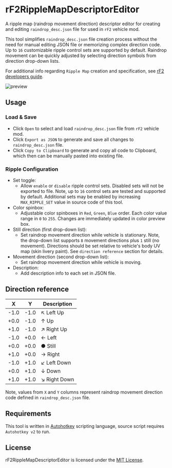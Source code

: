 # rF2RippleMapDescriptorEditor

A ripple map (raindrop movement direction) descriptor editor for creating and editing `raindrop_desc.json` file for used in `rF2` vehicle mod.

This tool simplifies `raindrop_desc.json` file creation process without the need for manual editing JSON file or memorizing complex direction code. Up to `16` customizable ripple control sets are supported by default. Raindrop movement can be quickly adjusted by selecting direction symbols from direction drop-down lists.

For additional info regarding `Ripple Map` creation and specification, see [rF2 developers guide](https://docs.studio-397.com/developers-guide/car-development/car-art/rain-effects-and-windscreen-shaders-for-cars).

![preview](https://github.com/user-attachments/assets/8ddc8446-1bda-43c5-b449-6dea979b5a63)


## Usage

### Load & Save
- Click `Open` to select and load `raindrop_desc.json` file from `rF2` vehicle mod.
- Click `Export as JSON` to generate and save all changes to `raindrop_desc.json` file.
- Click `Copy to Clipboard` to generate and copy all code to Clipboard, which then can be manually pasted into existing file.

### Ripple Configuration
- Set toggle:
    - Allow `enable` or `disable` ripple control sets. Disabled sets will not be exported to file. Note, up to `16` control sets are tested and supported by default. Additional sets may be enabled by increasing `MAX_RIPPLE_SET` value in source code of this tool.
- Color spinbox:
    - Adjustable color spinboxes in `Red`, `Green`, `Blue` order. Each color value range in `0` to `255`. Changes are immediately updated in color preview box.
- Still direction (first drop-down list):
    - Set raindrop movement direction while vehicle is stationary. Note, the drop-down list supports `8` movement directions plus `1` still (no movement). Directions should be set relative to vehicle's body UV map (skin livery paint). See `direction reference` section for details.
- Movement direction (second drop-down list):
    - Set raindrop movement direction while vehicle is moving.
- Description:
    - Add description info to each set in JSON file.


## Direction reference
|X      |Y      |Description  |
|-------|-------|-------------|
|-1.0   |-1.0   |↖ Left Up    |
|+0.0   |-1.0   |↑ Up         |
|+1.0   |-1.0   |↗ Right Up   |
|-1.0   |+0.0   |← Left       |
|+0.0   |+0.0   |● Still      |
|+1.0   |+0.0   |→ Right      |
|-1.0   |+1.0   |↙ Left Down  |
|+0.0   |+1.0   |↓ Down       |
|+1.0   |+1.0   |↘ Right Down |

Note, values from `X` and `Y` columns represent raindrop movement direction code defined in `raindrop_desc.json` file.


## Requirements
This tool is written in [Autohotkey](https://www.autohotkey.com) scripting language, source script requires `Autohotkey v2` to run.


## License
rF2RippleMapDescriptorEditor is licensed under the [MIT License](./LICENSE.txt).
